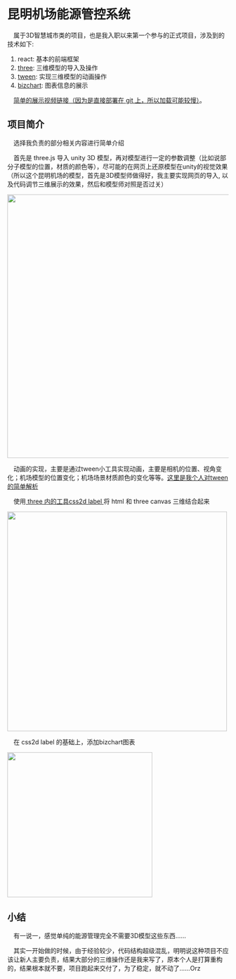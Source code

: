 # 昆明机场能源管控系统

&emsp;属于3D智慧城市类的项目，也是我入职以来第一个参与的正式项目，涉及到的技术如下:

1. react: 基本的前端框架
2. [three](https://threejs.org/): 三维模型的导入及操作
3. [tween](https://github.com/tweenjs/tween.js): 实现三维模型的动画操作
4. [bizchart](https://bizcharts.taobao.com/product/BizCharts4/gallery): 图表信息的展示

&emsp;[简单的展示视频链接（因为是直接部署在 git 上，所以加载可能较慢）](https://wangxinboa.github.io/react_project/resume/1-1/mp4_1.mp4)。

## 项目简介

&emsp;选择我负责的部分相关内容进行简单介绍  

&emsp;首先是 three.js 导入 unity 3D 模型，再对模型进行一定的参数调整（比如说部分子模型的位置，材质的颜色等），尽可能的在网页上还原模型在unity的视觉效果（所以这个昆明机场的模型，首先是3D模型师做得好，我主要实现网页的导入, 以及代码调节三维展示的效果，然后和模型师对照是否过关）

<img src='https://github.com/wangxinboa/resume/blob/main/1/%E6%98%86%E6%98%8E%E6%9C%BA%E5%9C%BA%E8%83%BD%E6%BA%90%E7%AE%A1%E6%8E%A7%E7%B3%BB%E7%BB%9F/img1.jpg' width="600" />

&emsp;动画的实现，主要是通过tween小工具实现动画，主要是相机的位置、视角变化；机场模型的位置变化；机场场景材质颜色的变化等等。[这里是我个人对tween的简单解析](https://github.com/wangxinboa/react_project/blob/main/resume/tween/tween%E7%AE%80%E6%9E%90.md)

&emsp;使用[ three 内的工具css2d label ](https://threejs.org/examples/?q=css2d#css2d_label)将 html 和 three canvas 三维结合起来

<img src='https://wangxinboa.github.io/react_project/resume/1-1/img2.jpg' width="500" />

&emsp;在 css2d label 的基础上，添加bizchart图表

<img src='https://wangxinboa.github.io/react_project/resume/1-1/img3.jpg' width="330" />

## 小结

&emsp;有一说一，感觉单纯的能源管理完全不需要3D模型这些东西……

&emsp;其实一开始做的时候，由于经验较少，代码结构超级混乱，明明说这种项目不应该让新人主要负责，结果大部分的三维操作还是我来写了，原本个人是打算重构的，结果根本就不要，项目跑起来交付了，为了稳定，就不动了……Orz
